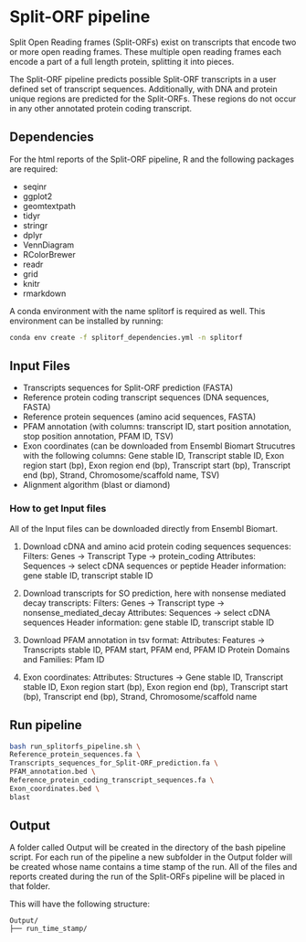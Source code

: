 # Split-ORF pipeline

Split Open Reading frames (Split-ORFs) exist on transcripts that encode two or more open reading frames.
These multiple open reading frames each encode a part of a full length protein, splitting it into pieces. 

The Split-ORF pipeline predicts possible Split-ORF transcripts in a user defined set of transcript sequences.
Additionally, with DNA and protein unique regions are predicted for the Split-ORFs. These regions do not occur in any
other annotated protein coding transcript. 

## Dependencies
For the html reports of the Split-ORF pipeline, R and the following packages are required:
- seqinr  
- ggplot2  
- geomtextpath  
- tidyr  
- stringr  
- dplyr  
- VennDiagram  
- RColorBrewer  
- readr  
- grid  
- knitr  
- rmarkdown  

A conda environment with the name splitorf is required as well.
This environment can be installed by running:
```bash
conda env create -f splitorf_dependencies.yml -n splitorf
```

## Input Files

- Transcripts sequences for Split-ORF prediction (FASTA)
- Reference protein coding transcript sequences (DNA sequences, FASTA)
- Reference protein sequences (amino acid sequences, FASTA)
- PFAM annotation (with columns: transcript ID, start position annotation, stop position annotation, PFAM ID, TSV)
- Exon coordinates (can be downloaded from Ensembl Biomart Strucutres with the following columns:
  Gene stable ID,	Transcript stable ID,	Exon region start (bp),	Exon region end (bp),	Transcript start (bp),
  	Transcript end (bp),	Strand,	Chromosome/scaffold name, TSV)
- Alignment algorithm (blast or diamond)


### How to get Input files
All of the Input files can be downloaded directly from Ensembl Biomart.

1) Download cDNA and amino acid protein coding sequences sequences:
Filters: Genes -> Transcript Type -> protein_coding
Attributes: Sequences -> select cDNA sequences or peptide
Header information: gene stable ID, transcript stable ID


2) Download transcripts for SO prediction, here with nonsense mediated decay transcripts:
Filters: Genes -> Transcript type -> nonsense_mediated_decay
Attributes: Sequences -> select cDNA sequences
Header information: gene stable ID, transcript stable ID

3) Download PFAM annotation in tsv format:
Attributes: Features -> Transcripts stable ID, PFAM start, PFAM end, PFAM ID
Protein Domains and Families: Pfam ID

4) Exon coordinates:
Attributes: Structures -> Gene stable ID, Transcript stable ID, Exon region start (bp),	Exon region end (bp),	Transcript start (bp),
  	Transcript end (bp), Strand, Chromosome/scaffold name



## Run pipeline
```bash
bash run_splitorfs_pipeline.sh \
Reference_protein_sequences.fa \
Transcripts_sequences_for_Split-ORF_prediction.fa \
PFAM_annotation.bed \
Reference_protein_coding_transcript_sequences.fa \
Exon_coordinates.bed \
blast
```

## Output
A folder called Output will be created in the directory of the bash pipeline script. For each run of the pipeline a new subfolder in the
Output folder will be created whose name contains a time stamp of the run. All of the files and reports created during the run of the Split-ORFs
pipeline will be placed in that folder.

This will have the following structure:
```
Output/
├── run_time_stamp/
```

